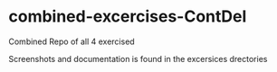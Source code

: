 # combined-excercises-ContDel
Combined Repo of all 4 exercised

Screenshots and documentation is found in the excersices drectories

